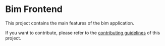 # Bim Frontend

This project contains the main features of the bim application.

If you want to contribute, please refer to the [contributing guidelines](./CONTRIBUTING.md) of this project.

